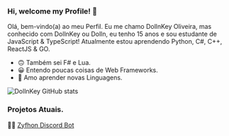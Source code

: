 ### Hi, welcome my Profile! 👋

Olá, bem-vindo(a) ao meu Perfil. Eu me chamo DollnKey Oliveira, mas conhecido com DollnKey ou Dolln, eu tenho 15 anos e sou estudante de JavaScript & TypeScript! Atualmente estou aprendendo Python, C#, C++, ReactJS & GO.

- 🙃 Também sei F# e Lua.
- 😀 Entendo poucas coisas de Web Frameworks. 
- 🥰 Amo aprender novas Linguagens.


<p align="center">
  
![DollnKey GitHub stats](https://github-readme-stats.vercel.app/api?username=DollnKey&show_icons=true&theme=react)

</p>


### Projetos Atuais.

👨‍🔧 [Zyfhon Discord Bot](https://github.com/InSweetBot)
